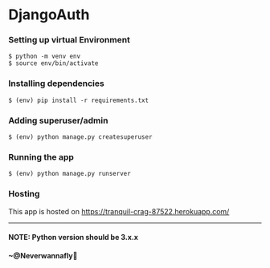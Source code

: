 # DjangoAuth
### Setting up virtual Environment
```
$ python -m venv env 
$ source env/bin/activate
```
### Installing dependencies
```
$ (env) pip install -r requirements.txt
```
### Adding superuser/admin
```
$ (env) python manage.py createsuperuser
```
### Running the app
```
$ (env) python manage.py runserver
```
### Hosting
This app is hosted on https://tranquil-crag-87522.herokuapp.com/
<hr>
<h4><strong>NOTE: </strong>Python version should be 3.x.x </h4>

#### ~@Neverwannafly

